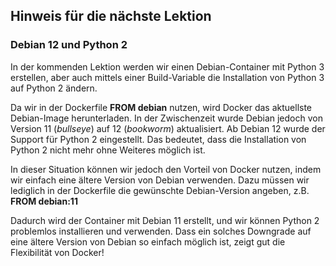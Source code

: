 ## Hinweis für die nächste Lektion

### Debian 12 und Python 2

In der kommenden Lektion werden wir einen Debian-Container 
mit Python 3 erstellen, aber auch mittels einer Build-Variable 
die Installation von Python 3 auf Python 2 ändern.

Da wir in der Dockerfile **FROM debian** nutzen, wird Docker das 
aktuellste Debian-Image herunterladen. In der Zwischenzeit 
wurde Debian jedoch von Version 11 (*bullseye*) auf 12 (*bookworm*) 
aktualisiert. Ab Debian 12 wurde der Support für Python 2 
eingestellt. Das bedeutet, dass die Installation von Python 2 
nicht mehr ohne Weiteres möglich ist.

In dieser Situation können wir jedoch den Vorteil von Docker 
nutzen, indem wir einfach eine ältere Version von Debian verwenden. 
Dazu müssen wir lediglich in der Dockerfile die gewünschte 
Debian-Version angeben, z.B. **FROM debian:11**

Dadurch wird der Container mit Debian 11 erstellt, und wir können 
Python 2 problemlos installieren und verwenden. Dass ein solches 
Downgrade auf eine ältere Version von Debian so einfach möglich 
ist, zeigt gut die Flexibilität von Docker!